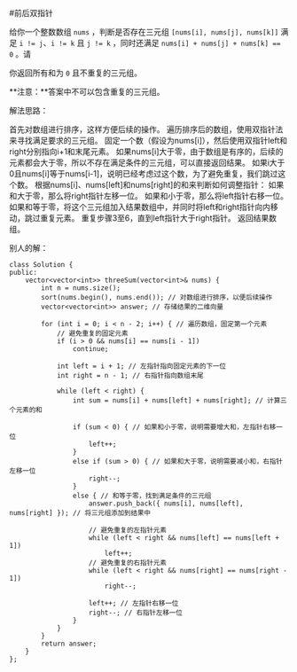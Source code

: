 #前后双指针


给你一个整数数组 `nums` ，判断是否存在三元组 `[nums[i], nums[j], nums[k]]` 满足 `i != j`、`i != k` 且 `j != k` ，同时还满足 `nums[i] + nums[j] + nums[k] == 0` 。请

你返回所有和为 `0` 且不重复的三元组。

**注意：**答案中不可以包含重复的三元组。


解法思路：

首先对数组进行排序，这样方便后续的操作。
遍历排序后的数组，使用双指针法来寻找满足要求的三元组。
固定一个数（假设为nums[i]），然后使用双指针left和right分别指向i+1和末尾元素。
如果nums[i]大于零，由于数组是有序的，后续的元素都会大于零，所以不存在满足条件的三元组，可以直接返回结果。
如果i大于0且nums[i]等于nums[i-1]，说明已经考虑过这个数，为了避免重复，我们跳过这个数。
根据nums[i]、nums[left]和nums[right]的和来判断如何调整指针：
如果和大于零，那么将right指针左移一位。
如果和小于零，那么将left指针右移一位。
如果和等于零，将这个三元组加入结果数组中，并同时将left和right指针向内移动，跳过重复元素。
重复步骤3至6，直到left指针大于right指针。
返回结果数组。



别人的解：
```
class Solution {
public:
    vector<vector<int>> threeSum(vector<int>& nums) {
        int n = nums.size();
        sort(nums.begin(), nums.end()); // 对数组进行排序，以便后续操作
        vector<vector<int>> answer; // 存储结果的二维向量

        for (int i = 0; i < n - 2; i++) { // 遍历数组，固定第一个元素
            // 避免重复的固定元素
            if (i > 0 && nums[i] == nums[i - 1])
                continue;

            int left = i + 1; // 左指针指向固定元素的下一位
            int right = n - 1; // 右指针指向数组末尾

            while (left < right) {
                int sum = nums[i] + nums[left] + nums[right]; // 计算三个元素的和

                if (sum < 0) { // 如果和小于零，说明需要增大和，左指针右移一位
                    left++;
                }
                else if (sum > 0) { // 如果和大于零，说明需要减小和，右指针左移一位
                    right--;
                }
                else { // 和等于零，找到满足条件的三元组
                    answer.push_back({ nums[i], nums[left], nums[right] }); // 将三元组添加到结果中

                    // 避免重复的左指针元素
                    while (left < right && nums[left] == nums[left + 1])
                        left++;
                    // 避免重复的右指针元素
                    while (left < right && nums[right] == nums[right - 1])
                        right--;

                    left++; // 左指针右移一位
                    right--; // 右指针左移一位
                }
            }
        }
        return answer;
    }
};
```
